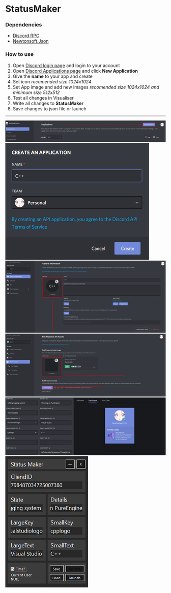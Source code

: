 # StatusMaker
### Dependencies
 - [Discord RPC](https://github.com/Lachee/discord-rpc-csharp)
 - [Newtonsoft.Json](https://github.com/JamesNK/Newtonsoft.Json)
### How to use
 1. Open [Discord login page](https://discord.com/login) and login to your account
 2. Open [Discord Applications page](https://discord.com/developers/applications) and click **New Application**
 3. Give the **name** to your app and create
 4. Set icon *recomended size 1024x1024*
 5. Set App image and add new images *recomended size 1024x1024 and minimum size 512x512*
 6. Test all changes in Visualiser
 7. Write all changes to **StatusMaker**
 8. Save changes to json file or launch
 ----------
 ![NewAppImage](IMG/NewAppImage.png)
 ![CreateAppImage](IMG/CreateAppImage.png)
 ![SetAppImage](IMG/SetAppImage.png)
 ![SetAppImageAndAddImages](IMG/SetAppImageAndAddImages.png)
 ![TestAppImages](IMG/TestAppImages.png)
 ![ApplyInStatusMaker](IMG/ApplyInStatusMaker.png)